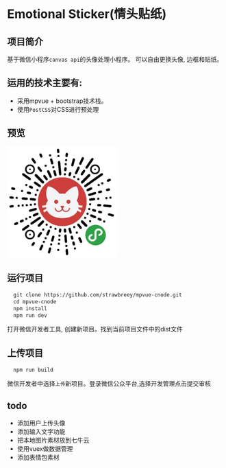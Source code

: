 
# Emotional Sticker(情头贴纸)

## 项目简介
基于微信小程序`canvas api`的头像处理小程序。 可以自由更换头像, 边框和贴纸。

## 运用的技术主要有:
- 采用mpvue + bootstrap技术栈。
- 使用`PostCSS`对CSS进行预处理

## 预览
![](./static/EmotionalSticker.jpg 'EmotionalSticker')

## 运行项目
```
  git clone https://github.com/strawbreey/mpvue-cnode.git
  cd mpvue-cnode
  npm install
  npm run dev

```
 打开微信开发者工具, 创建新项目。找到当前项目文件中的dist文件

## 上传项目
```
  npm run build
```
 微信开发者中选择`上传`新项目。登录微信公众平台,选择开发管理点击提交审核


## todo

 - 添加用户上传头像
 - 添加输入文字功能
 - 把本地图片素材放到七牛云
 - 使用vuex做数据管理
 - 添加表情包素材